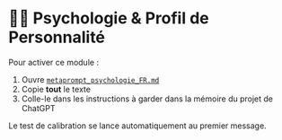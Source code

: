 # 🧠🤯 Psychologie & Profil de Personnalité

Pour activer ce module :
1) Ouvre [`metaprompt_psychologie_FR.md`](./metaprompt_psychologie_FR.md)
2) Copie **tout** le texte
3) Colle-le dans les instructions à garder dans la mémoire du projet de ChatGPT

Le test de calibration se lance automatiquement au premier message.
